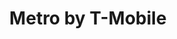 ---
title: "Metro by T-Mobile"
url: /milwaukee/metro-by-t-mobile-west-national-avenue/
shop: Handy
---